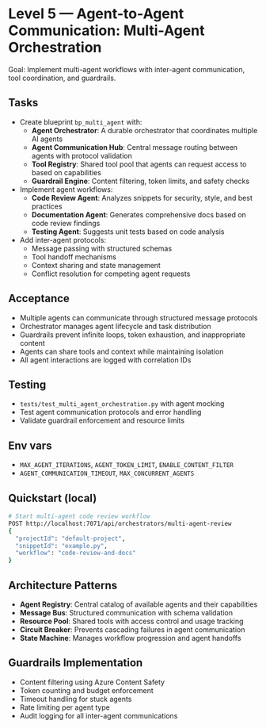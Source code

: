 # Level 5 — Agent-to-Agent Communication: Multi-Agent Orchestration

Goal: Implement multi-agent workflows with inter-agent communication, tool coordination, and guardrails.

## Tasks
- Create blueprint `bp_multi_agent` with:
  - **Agent Orchestrator**: A durable orchestrator that coordinates multiple AI agents
  - **Agent Communication Hub**: Central message routing between agents with protocol validation
  - **Tool Registry**: Shared tool pool that agents can request access to based on capabilities
  - **Guardrail Engine**: Content filtering, token limits, and safety checks
- Implement agent workflows:
  - **Code Review Agent**: Analyzes snippets for security, style, and best practices
  - **Documentation Agent**: Generates comprehensive docs based on code review findings
  - **Testing Agent**: Suggests unit tests based on code analysis
- Add inter-agent protocols:
  - Message passing with structured schemas
  - Tool handoff mechanisms
  - Context sharing and state management
  - Conflict resolution for competing agent requests

## Acceptance
- Multiple agents can communicate through structured message protocols
- Orchestrator manages agent lifecycle and task distribution
- Guardrails prevent infinite loops, token exhaustion, and inappropriate content
- Agents can share tools and context while maintaining isolation
- All agent interactions are logged with correlation IDs

## Testing
- `tests/test_multi_agent_orchestration.py` with agent mocking
- Test agent communication protocols and error handling
- Validate guardrail enforcement and resource limits

## Env vars
- `MAX_AGENT_ITERATIONS`, `AGENT_TOKEN_LIMIT`, `ENABLE_CONTENT_FILTER`
- `AGENT_COMMUNICATION_TIMEOUT`, `MAX_CONCURRENT_AGENTS`

## Quickstart (local)
```bash
# Start multi-agent code review workflow
POST http://localhost:7071/api/orchestrators/multi-agent-review
{
  "projectId": "default-project",
  "snippetId": "example.py",
  "workflow": "code-review-and-docs"
}
```

## Architecture Patterns
- **Agent Registry**: Central catalog of available agents and their capabilities
- **Message Bus**: Structured communication with schema validation
- **Resource Pool**: Shared tools with access control and usage tracking
- **Circuit Breaker**: Prevents cascading failures in agent communication
- **State Machine**: Manages workflow progression and agent handoffs

## Guardrails Implementation
- Content filtering using Azure Content Safety
- Token counting and budget enforcement
- Timeout handling for stuck agents
- Rate limiting per agent type
- Audit logging for all inter-agent communications